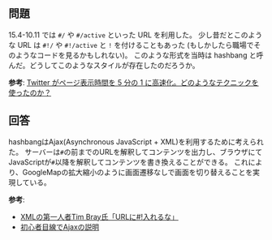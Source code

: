 ## 問題

15.4-10.11 では `#/` や `#/active` といった URL を利用した。
少し昔だとこのような URL は `#!/` や `#!/active` と `!` を付けることもあった (もしかしたら職場でそのようなコードを見るかもしれない)。
このような形式を当時は hashbang と呼んだ。どうしてこのようなスタイルが存在したのだろうか。

**参考**: [Twitter がページ表示時間を 5 分の 1 に高速化。どのようなテクニックを使ったのか？](https://www.publickey1.jp/blog/12/twitter51.html)

## 回答

hashbangはAjax(Asynchronous JavaScript + XML)を利用するために考えられた。
サーバーは`#`の前までのURLを解釈してコンテンツを出力し、ブラウザにてJavaScriptが`#`以降を解釈してコンテンツを書き換えることができる。
これにより、GoogleMapの拡大縮小のように画面遷移なしで画面を切り替えることを実現している。

**参考**:

- [XMLの第一人者Tim Bray氏「URLに#!入れるな」](https://gihyo.jp/dev/clip/01/orangenews/vol62/0005)
- [初心者目線でAjaxの説明](https://qiita.com/hisamura333/items/e3ea6ae549eb09b7efb9)
